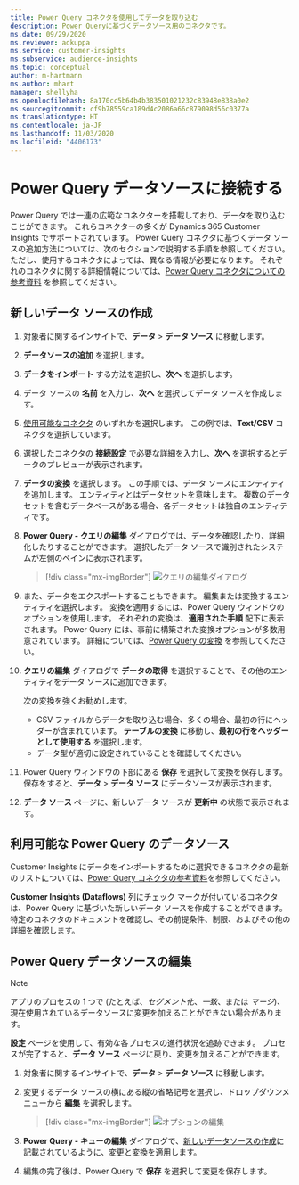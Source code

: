 ```yaml
---
title: Power Query コネクタを使用してデータを取り込む
description: Power Queryに基づくデータソース用のコネクタです。
ms.date: 09/29/2020
ms.reviewer: adkuppa
ms.service: customer-insights
ms.subservice: audience-insights
ms.topic: conceptual
author: m-hartmann
ms.author: mhart
manager: shellyha
ms.openlocfilehash: 8a170cc5b64b4b383501021232c83948e838a0e2
ms.sourcegitcommit: cf9b78559ca189d4c2086a66c879098d56c0377a
ms.translationtype: HT
ms.contentlocale: ja-JP
ms.lasthandoff: 11/03/2020
ms.locfileid: "4406173"
---
```

# <a name="connect-to-a-power-query-data-source"></a>Power Query データソースに接続する

Power Query では一連の広範なコネクターを搭載しており、データを取り込むことができます。 これらコネクターの多くが Dynamics 365 Customer Insights でサポートされています。 Power Query コネクタに基づくデータ ソースの追加方法については、次のセクションで説明する手順を参照してください。 ただし、使用するコネクタによっては、異なる情報が必要になります。 それぞれのコネクタに関する詳細情報については、[Power Query コネクタについての参考資料](https://docs.microsoft.com/power-query/connectors/) を参照してください。

## <a name="create-a-new-data-source"></a>新しいデータ ソースの作成

1. 対象者に関するインサイトで、**データ** > **データ ソース** に移動します。

1. **データソースの追加** を選択します。

1. **データをインポート** する方法を選択し、**次へ** を選択します。

1. データ ソースの **名前** を入力し、**次へ** を選択してデータ ソースを作成します。

1. [使用可能なコネクタ](#available-power-query-data-sources) のいずれかを選択します。 この例では、**Text/CSV** コネクタを選択しています。

1. 選択したコネクタの **接続設定** で必要な詳細を入力し、**次へ** を選択するとデータのプレビューが表示されます。

1. **データの変換** を選択します。 この手順では、データ ソースにエンティティを追加します。 エンティティとはデータセットを意味します。 複数のデータセットを含むデータベースがある場合、各データセットは独自のエンティティです。

1. **Power Query - クエリの編集** ダイアログでは、データを確認したり、詳細化したりすることができます。 選択したデータ ソースで識別されたシステムが左側のペインに表示されます。

   > [!div class="mx-imgBorder"]
   > ![クエリの編集ダイアログ](media/data-manager-configure-edit-queries.png "クエリの編集ダイアログ")

1. また、データをエクスポートすることもできます。 編集または変換するエンティティを選択します。 変換を適用するには、Power Query ウィンドウのオプションを使用します。 それぞれの変換は、**適用された手順** 配下に表示されます。 Power Query には、事前に構築された変換オプションが多数用意されています。 詳細については、[Power Query の変換](https://docs.microsoft.com/power-query/power-query-what-is-power-query#transformations) を参照してください。

1. **クエリの編集** ダイアログで **データの取得** を選択することで、その他のエンティティをデータ ソースに追加できます。

   次の変換を強くお勧めします。

   - CSV ファイルからデータを取り込む場合、多くの場合、最初の行にヘッダーが含まれています。 **テーブルの変換** に移動し、**最初の行をヘッダーとして使用する** を選択します。
   - データ型が適切に設定されていることを確認してください。

1. Power Query ウィンドウの下部にある **保存** を選択して変換を保存します。 保存をすると、**データ** > **データ ソース** にデータソースが表示されます。

1. **データ ソース** ページに、新しいデータ ソースが **更新中** の状態で表示されます。

## <a name="available-power-query-data-sources"></a>利用可能な Power Query のデータソース

Customer Insights にデータをインポートするために選択できるコネクタの最新のリストについては、[Power Query コネクタの参考資料](https://docs.microsoft.com/power-query/connectors/)を参照してください。 

**Customer Insights (Dataflows)** 列にチェック マークが付いているコネクタは、Power Query に基づいた新しいデータ ソースを作成することができます。 特定のコネクタのドキュメントを確認し、その前提条件、制限、およびその他の詳細を確認します。

## <a name="edit-power-query-data-sources"></a>Power Query データソースの編集

> [!NOTE]
> アプリのプロセスの 1 つで (たとえば、*セグメント化*、*一致*、または *マージ*)、現在使用されているデータソースに変更を加えることができない場合があります。 
>
> **設定** ページを使用して、有効な各プロセスの進行状況を追跡できます。 プロセスが完了すると、**データ ソース** ページに戻り、変更を加えることができます。

1. 対象者に関するインサイトで、**データ** > **データ ソース** に移動します。

2. 変更するデータ ソースの横にある縦の省略記号を選択し、ドロップダウンメニューから **編集** を選択します。

   > [!div class="mx-imgBorder"]
   > ![オプションの編集](media/edit-option-data-sources.png "オプションの編集")

3. **Power Query - キューの編集** ダイアログで、[新しいデータソースの作成](#create-a-new-data-source)に記載されているように、変更と変換を適用します。

4. 編集の完了後は、Power Query で **保存** を選択して変更を保存します。
